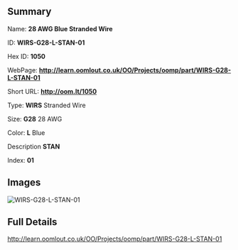 

## Summary
 
Name: __28 AWG Blue Stranded Wire__

ID: __WIRS-G28-L-STAN-01__

Hex ID: __1050__

WebPage: __http://learn.oomlout.co.uk/OO/Projects/oomp/part/WIRS-G28-L-STAN-01__

Short URL: __http://oom.lt/1050__


Type: __WIRS__ Stranded Wire 

Size: __G28__ 28 AWG 

Color: __L__ Blue 

Description __STAN__  

Index: __01__


## Images
![WIRS-G28-L-STAN-01](http://oomlout.com/oomp-gen/parts/WIRS-G28-L-STAN-01/WIRS-G28-L-STAN-01_420.jpg)



## Full Details

 http://learn.oomlout.co.uk/OO/Projects/oomp/part/WIRS-G28-L-STAN-01














